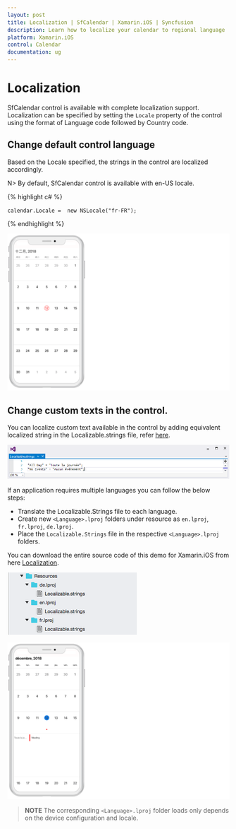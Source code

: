 ```yaml
---
layout: post
title: Localization | SfCalendar | Xamarin.iOS | Syncfusion
description: Learn how to localize your calendar to regional language
platform: Xamarin.iOS
control: Calendar
documentation: ug
---
```


# Localization

SfCalendar control is available with complete localization support. Localization can be specified by setting the `Locale` property of the control using the format of Language code followed by Country code. 

## Change default control language

Based on the Locale specified, the strings in the control are localized accordingly.
 
N> By default, SfCalendar control is available with en-US locale.

{% highlight c# %}

	calendar.Locale =  new NSLocale("fr-FR");

{% endhighlight %}

![Localization support in Xamarin.iOS SfCalendar](images/xamarin.ios-calendar-default-localization.png)    

## Change custom texts in the control.

You can localize custom text available in the control by adding equivalent localized string in the Localizable.strings file, refer [here](https://developer.xamarin.com/guides/ios/advanced_topics/localization_and_internationalization/).

![Localization support in Xamarin.iOS SfCalendar](Images/xamarin.ios-calendar-localizable-strings.png)  

If an application requires multiple languages you can follow the below steps:

*	Translate the Localizable.Strings file to each language. 
*	Create new `<Language>.lproj` folders under resource as `en.lproj`, `fr.lproj`, `de.lproj`.
* 	Place the `Localizable.Strings` file in the respective `<Language>.lproj` folders.

You can download the entire source code of this demo for Xamarin.iOS from
here [Localization](http://www.syncfusion.com/downloads/support/directtrac/general/ze/Localization_iOS1646966912.zip).

![Localization support in Xamarin.iOS SfCalendar](Images/xamarin.ios-calendar-localization.png)

![Localization support in Xamarin.iOS SfCalendar](images/xamarin.ios-calendar-localization-allday.png)    

>**NOTE**
The corresponding `<Language>.lproj` folder loads only depends on the device configuration and locale.                                    

